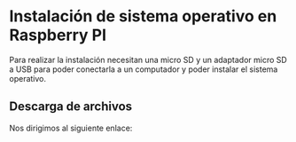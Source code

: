 # Instalación de sistema operativo en Raspberry PI

Para realizar la instalación necesitan una micro SD y un adaptador micro SD a USB para poder conectarla a un computador y poder instalar el sistema operativo.

## Descarga de archivos

Nos dirigimos al siguiente enlace:

